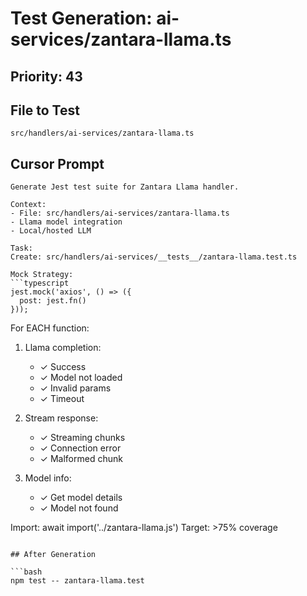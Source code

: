 # Test Generation: ai-services/zantara-llama.ts

## Priority: 43

## File to Test
`src/handlers/ai-services/zantara-llama.ts`

## Cursor Prompt

```
Generate Jest test suite for Zantara Llama handler.

Context:
- File: src/handlers/ai-services/zantara-llama.ts
- Llama model integration
- Local/hosted LLM

Task:
Create: src/handlers/ai-services/__tests__/zantara-llama.test.ts

Mock Strategy:
```typescript
jest.mock('axios', () => ({
  post: jest.fn()
}));
```

For EACH function:
1. Llama completion:
   - ✓ Success
   - ✓ Model not loaded
   - ✓ Invalid params
   - ✓ Timeout

2. Stream response:
   - ✓ Streaming chunks
   - ✓ Connection error
   - ✓ Malformed chunk

3. Model info:
   - ✓ Get model details
   - ✓ Model not found

Import: await import('../zantara-llama.js')
Target: >75% coverage
```

## After Generation

```bash
npm test -- zantara-llama.test
```
